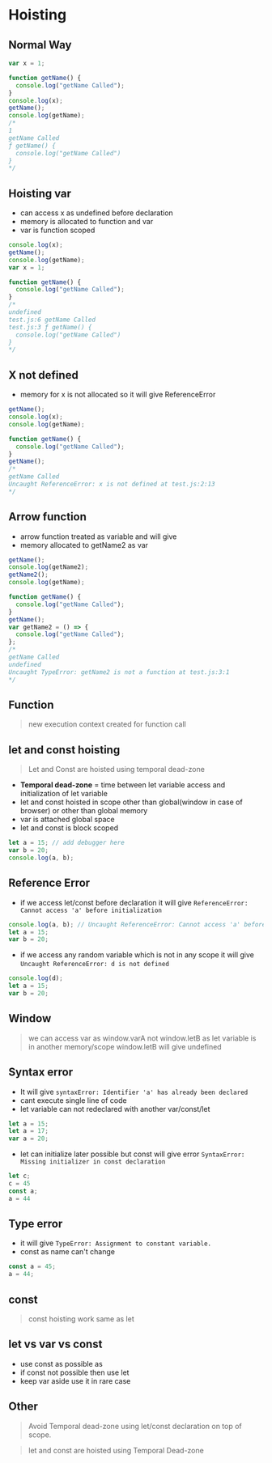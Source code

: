 # Hoisting

## Normal Way

```js
var x = 1;

function getName() {
  console.log("getName Called");
}
console.log(x);
getName();
console.log(getName);
/* 
1
getName Called
ƒ getName() {
  console.log("getName Called")
}
*/
```

## Hoisting var

- can access x as undefined before declaration
- memory is allocated to function and var
- var is function scoped

```js
console.log(x);
getName();
console.log(getName);
var x = 1;

function getName() {
  console.log("getName Called");
}
/*
undefined
test.js:6 getName Called
test.js:3 ƒ getName() {
  console.log("getName Called")
}
*/
```

## X not defined

- memory for x is not allocated so it will give ReferenceError

```js
getName();
console.log(x);
console.log(getName);

function getName() {
  console.log("getName Called");
}
getName();
/* 
getName Called
Uncaught ReferenceError: x is not defined at test.js:2:13
*/
```

## Arrow function

- arrow function treated as variable and will give
- memory allocated to getName2 as var

```js
getName();
console.log(getName2);
getName2();
console.log(getName);

function getName() {
  console.log("getName Called");
}
getName();
var getName2 = () => {
  console.log("getName Called");
};
/* 
getName Called
undefined
Uncaught TypeError: getName2 is not a function at test.js:3:1
*/
```

## Function

> new execution context created for function call

## let and const hoisting

> Let and Const are hoisted using temporal dead-zone

- **Temporal dead-zone** = time between let variable access and initialization of let
  variable
- let and const hoisted in scope other than global(window in case of browser) or other than global memory
- var is attached global space
- let and const is block scoped

```js
let a = 15; // add debugger here
var b = 20;
console.log(a, b);
```

## Reference Error

- if we access let/const before declaration it will give `ReferenceError: Cannot access 'a' before initialization`

```js
console.log(a, b); // Uncaught ReferenceError: Cannot access 'a' before initialization
let a = 15;
var b = 20;
```

- if we access any random variable which is not in any scope it will give `Uncaught ReferenceError: d is not defined`

```js
console.log(d);
let a = 15;
var b = 20;
```

## Window

> we can access var as window.varA not window.letB as let variable is in another memory/scope
> window.letB will give undefined

## Syntax error

- It will give `syntaxError: Identifier 'a' has already been declared`
- cant execute single line of code
- let variable can not redeclared with another var/const/let

```js
let a = 15;
let a = 17;
var a = 20;
```

- let can initialize later possible but const will give error `SyntaxError: Missing initializer in const declaration`

```js
let c;
c = 45
const a;
a = 44
```

## Type error

- it will give `TypeError: Assignment to constant variable.`
- const as name can't change

```js
const a = 45;
a = 44;
```

## const

> const hoisting work same as let

## let vs var vs const

- use const as possible as
- if const not possible then use let
- keep var aside use it in rare case

## Other

> Avoid Temporal dead-zone using let/const declaration on top of scope.

> let and const are hoisted using Temporal Dead-zone
